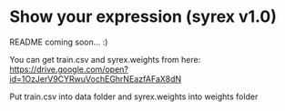 # Show your expression (syrex v1.0)

README coming soon... :)

You can get train.csv and syrex.weights from here: https://drive.google.com/open?id=1OzJerV9CYRwuVochEGhrNEazfAFaX8dN

Put train.csv into data folder and syrex.weights into weights folder
